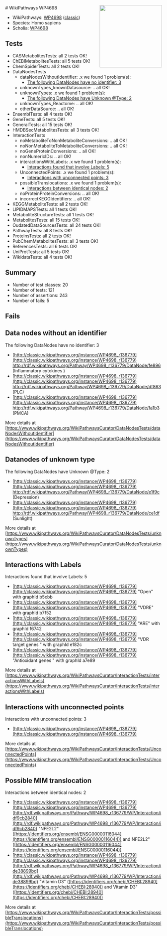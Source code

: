 <img style="float: right; width: 200px" src="https://upload.wikimedia.org/wikipedia/commons/thumb/8/83/Wplogo_with_text_500.png/640px-Wplogo_with_text_500.png" />
# WikiPathways WP4698

* WikiPathways: [WP4698](https://wikipathways.org/pathways/WP4698) ([classic](https://classic.wikipathways.org/instance/WP4698))
* Species: Homo sapiens
* Scholia: [WP4698](https://scholia.toolforge.org/wikipathways/WP4698)
## Tests
* CASMetabolitesTests: all 2 tests OK!
* ChEBIMetabolitesTests: all 5 tests OK!
* ChemSpiderTests: all 2 tests OK!
* DataNodesTests
    * dataNodesWithoutIdentifier: .x we found 1 problem(s):
        * [The following DataNodes have no identifier: 3](#d2d32fa2)
    * unknownTypes_knownDatasource: .. all OK!
    * unknownTypes: .x we found 1 problem(s):
        * [The following DataNodes have Unknown @Type: 2](#839973e0)
    * unknownTypes_Reactome: .. all OK!
    * otherDataSource: .. all OK!
* EnsemblTests: all 4 tests OK!
* GeneTests: all 5 tests OK!
* GeneralTests: all 15 tests OK!
* HMDBSecMetabolitesTests: all 3 tests OK!
* InteractionTests
    * noMetaboliteToNonMetaboliteConversions: .. all OK!
    * noNonMetaboliteToMetaboliteConversions: .. all OK!
    * noGeneProteinConversions: .. all OK!
    * nonNumericIDs: .. all OK!
    * interactionsWithLabels: .x we found 1 problem(s):
        * [Interactions found that involve Labels: 5](#630d267c)
    * UnconnectedPoints: .x we found 1 problem(s):
        * [Interactions with unconnected points: 3](#35a61adb)
    * possibleTranslocations: .x we found 1 problem(s):
        * [Interactions between identical nodes: 2](#1c118207)
    * noProteinProteinConversions: .. all OK!
    * incorrectKEGGIdentifiers: .. all OK!
* KEGGMetaboliteTests: all 2 tests OK!
* LIPIDMAPSTests: all 1 tests OK!
* MetaboliteStructureTests: all 1 tests OK!
* MetabolitesTests: all 15 tests OK!
* OudatedDataSourcesTests: all 24 tests OK!
* PathwayTests: all 8 tests OK!
* ProteinsTests: all 2 tests OK!
* PubChemMetabolitesTests: all 3 tests OK!
* ReferencesTests: all 6 tests OK!
* UniProtTests: all 5 tests OK!
* WikidataTests: all 4 tests OK!


## Summary

* Number of test classes: 20
* Number of tests: 121
* Number of assertions: 243
* Number of fails: 5

## Fails

<a name="d2d32fa2" />

## Data nodes without an identifier

The following DataNodes have no identifier: 3

* [http://classic.wikipathways.org/instance/WP4698_r136779](http://classic.wikipathways.org/instance/WP4698_r136779) http://rdf.wikipathways.org/Pathway/WP4698_r136779/DataNode/fe896 (Inflammatory cytokines
)
* [http://classic.wikipathways.org/instance/WP4698_r136779](http://classic.wikipathways.org/instance/WP4698_r136779) http://rdf.wikipathways.org/Pathway/WP4698_r136779/DataNode/df863 (PLC)
* [http://classic.wikipathways.org/instance/WP4698_r136779](http://classic.wikipathways.org/instance/WP4698_r136779) http://rdf.wikipathways.org/Pathway/WP4698_r136779/DataNode/fa1b3 (PMCA)


More details at [https://www.wikipathways.org/WikiPathwaysCurator/DataNodesTests/dataNodesWithoutIdentifier](https://www.wikipathways.org/WikiPathwaysCurator/DataNodesTests/dataNodesWithoutIdentifier)

<a name="839973e0" />

## Datanodes of unknown type

The following DataNodes have Unknown @Type: 2

* [http://classic.wikipathways.org/instance/WP4698_r136779](http://classic.wikipathways.org/instance/WP4698_r136779) http://rdf.wikipathways.org/Pathway/WP4698_r136779/DataNode/e1f9c (Depression)
* [http://classic.wikipathways.org/instance/WP4698_r136779](http://classic.wikipathways.org/instance/WP4698_r136779) http://rdf.wikipathways.org/Pathway/WP4698_r136779/DataNode/ce1df (Sunlight)


More details at [https://www.wikipathways.org/WikiPathwaysCurator/DataNodesTests/unknownTypes](https://www.wikipathways.org/WikiPathwaysCurator/DataNodesTests/unknownTypes)

<a name="630d267c" />

## Interactions with Labels

Interactions found that involve Labels: 5

* [http://classic.wikipathways.org/instance/WP4698_r136779](http://classic.wikipathways.org/instance/WP4698_r136779) "Open" with graphId b5cbb
* [http://classic.wikipathways.org/instance/WP4698_r136779](http://classic.wikipathways.org/instance/WP4698_r136779) "VDRE" with graphId b7f52
* [http://classic.wikipathways.org/instance/WP4698_r136779](http://classic.wikipathways.org/instance/WP4698_r136779) "ARE" with graphId f6742
* [http://classic.wikipathways.org/instance/WP4698_r136779](http://classic.wikipathways.org/instance/WP4698_r136779) "VDR target genes
" with graphId e182c
* [http://classic.wikipathways.org/instance/WP4698_r136779](http://classic.wikipathways.org/instance/WP4698_r136779) "Antioxidant genes
" with graphId a7e89


More details at [https://www.wikipathways.org/WikiPathwaysCurator/InteractionTests/interactionsWithLabels](https://www.wikipathways.org/WikiPathwaysCurator/InteractionTests/interactionsWithLabels)

<a name="35a61adb" />

## Interactions with unconnected points

Interactions with unconnected points: 3

* [http://classic.wikipathways.org/instance/WP4698_r136779](http://classic.wikipathways.org/instance/WP4698_r136779)


More details at [https://www.wikipathways.org/WikiPathwaysCurator/InteractionTests/UnconnectedPoints](https://www.wikipathways.org/WikiPathwaysCurator/InteractionTests/UnconnectedPoints)

<a name="1c118207" />

## Possible MIM translocation

Interactions between identical nodes: 2

* [http://classic.wikipathways.org/instance/WP4698_r136779](http://classic.wikipathways.org/instance/WP4698_r136779) [http://rdf.wikipathways.org/Pathway/WP4698_r136779/WP/Interaction/idf9cb2840](http://rdf.wikipathways.org/Pathway/WP4698_r136779/WP/Interaction/idf9cb2840) "NFE2L2" ([https://identifiers.org/ensembl/ENSG00000116044](https://identifiers.org/ensembl/ENSG00000116044)) and 
NFE2L2" ([https://identifiers.org/ensembl/ENSG00000116044](https://identifiers.org/ensembl/ENSG00000116044))
* [http://classic.wikipathways.org/instance/WP4698_r136779](http://classic.wikipathways.org/instance/WP4698_r136779) [http://rdf.wikipathways.org/Pathway/WP4698_r136779/WP/Interaction/ide38899bd](http://rdf.wikipathways.org/Pathway/WP4698_r136779/WP/Interaction/ide38899bd) "Vitamin D3" ([https://identifiers.org/chebi/CHEBI:28940](https://identifiers.org/chebi/CHEBI:28940)) and 
Vitamin D3" ([https://identifiers.org/chebi/CHEBI:28940](https://identifiers.org/chebi/CHEBI:28940))


More details at [https://www.wikipathways.org/WikiPathwaysCurator/InteractionTests/possibleTranslocations](https://www.wikipathways.org/WikiPathwaysCurator/InteractionTests/possibleTranslocations)

